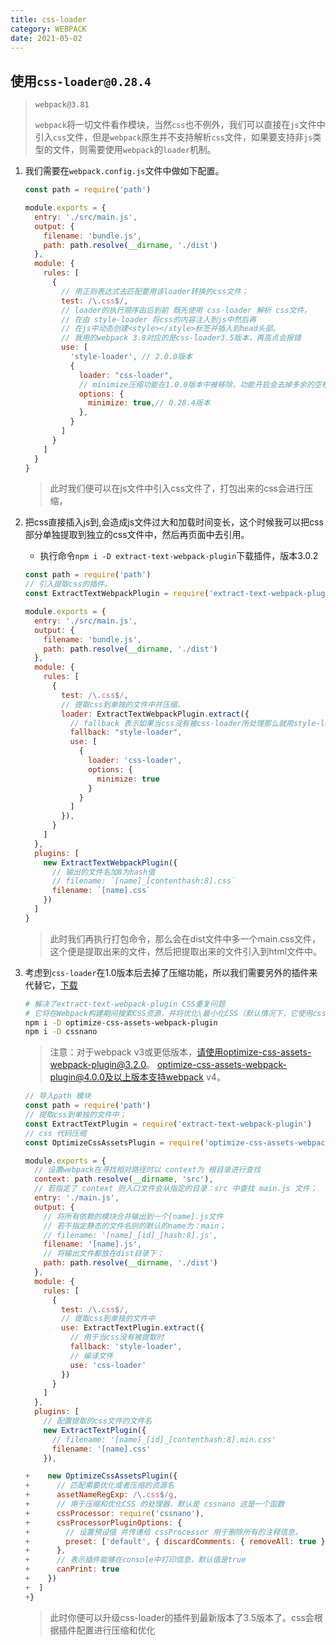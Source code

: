 ```yaml
---
title: css-loader
category: WEBPACK
date: 2021-05-02
---
```


## 使用`css-loader@0.28.4`

> `webpack@3.81`
>
> `webpack`将一切文件看作模块，当然`css`也不例外，我们可以直接在`js`文件中引入`css`文件，但是`webpack`原生并不支持解析`css`文件，如果要支持非`js`类型的文件，则需要使用`webpack`的`loader`机制。

1. 我们需要在`webpack.config.js`文件中做如下配置。

   ```js
   const path = require('path')
   
   module.exports = {
     entry: './src/main.js',
     output: {
       filename: 'bundle.js',
       path: path.resolve(__dirname, './dist')
     },
     module: {
       rules: [
         {
           // 用正则表达式去匹配要用该loader转换的css文件；
           test: /\.css$/,
           // loader的执行顺序由后到前 既先使用 css-loader 解析 css文件，
           // 在由 style-loader 将css的内容注入到js中然后再
           // 在js中动态创建<style></style>标签并插入到head头部。
           // 我用的webpack 3.8对应的是css-loader3.5版本，再高点会报错
           use: [
             'style-loader', // 2.0.0版本
             {
               loader: "css-loader", 
               // minimize压缩功能在1.0.0版本中被移除，功能开启会去掉多余的空格
               options: {
                 minimize: true,// 0.28.4版本
               },
             }
           ]
         }
       ]
     }
   }
   
   ```

   > 此时我们便可以在js文件中引入css文件了，打包出来的css会进行压缩，

2. 把css直接插入js到,会造成js文件过大和加载时间变长，这个时候我可以把css部分单独提取到独立的css文件中，然后再页面中去引用。

   - 执行命令`npm i -D extract-text-webpack-plugin`下载插件，版本3.0.2

   ```js
   const path = require('path')
   // 引入提取css的插件。
   const ExtractTextWebpackPlugin = require('extract-text-webpack-plugin')
   
   module.exports = {
     entry: './src/main.js',
     output: {
       filename: 'bundle.js',
       path: path.resolve(__dirname, './dist')
     },
     module: {
       rules: [
         {
           test: /\.css$/,
           // 提取css到单独的文件中并压缩。
           loader: ExtractTextWebpackPlugin.extract({
             // fallback 表示如果当css没有被css-loader所处理那么就用style-loader来处理
             fallback: "style-loader",
             use: [
               {
                 loader: 'css-loader',
                 options: {
                   minimize: true
                 }
               }
             ]
           }),
         }
       ]
     },
     plugins: [
       new ExtractTextWebpackPlugin({
         // 输出的文件名加8为hash值
         // filename: `[name]_[contenthash:8].css`
         filename: `[name].css`
       })
     ]
   }
   
   ```

   > 此时我们再执行打包命令，那么会在dist文件中多一个main.css文件，这个便是提取出来的文件，然后把提取出来的文件引入到html文件中。

3. 考虑到`css-loader`在1.0版本后去掉了压缩功能，所以我们需要另外的插件来代替它，[下载](https://www.npmjs.com/package/optimize-css-assets-webpack-plugin)

   ```bash
   # 解决了extract-text-webpack-plugin CSS重复问题
   # 它将在Webpack构建期间搜索CSS资源，并将优化\最小化CSS（默认情况下，它使用cssnano，但可以指定自定义CSS处理器）。
   npm i -D optimize-css-assets-webpack-plugin
   npm i -D cssnano
   ```

   >  注意：对于webpack v3或更低版本，请使用optimize-css-assets-webpack-plugin@3.2.0。 optimize-css-assets-webpack-plugin@4.0.0及以上版本支持webpack v4。 

   ```js
   // 导入path 模块
   const path = require('path')
   // 提取css到单独的文件中；
   const ExtractTextPlugin = require('extract-text-webpack-plugin')
   // css 代码压缩
   const OptimizeCssAssetsPlugin = require('optimize-css-assets-webpack-plugin')
   
   module.exports = {
     // 设置webpack在寻找相对路径时以 context为 根目录进行查找
     context: path.resolve(__dirname, 'src'),
     // 若指定了 context 则入口文件会从指定的目录：src 中查找 main.js 文件；
     entry: './main.js',
     output: {
       // 将所有依赖的模块合并输出到一个[name].js文件
       // 若不指定静态的文件名则的默认的name为：main；
       // filename: '[name]_[id]_[hash:8].js',
       filename: '[name].js',
       // 将输出文件都放在dist目录下；
       path: path.resolve(__dirname, './dist')
     },
     module: {
       rules: [
         {
           test: /\.css$/,
           // 提取css到单独的文件中
           use: ExtractTextPlugin.extract({
             // 用于当css没有被提取时
             fallback: 'style-loader',
             // 编译文件
             use: 'css-loader'
           })
         }
       ]
     },
     plugins: [
       // 配置提取的css文件的文件名
       new ExtractTextPlugin({
         // filename: '[name]_[id]_[contenthash:8].min.css'
         filename: '[name].css'
       }),
   
   +    new OptimizeCssAssetsPlugin({
   +      // 匹配需要优化或者压缩的资源名
   +      assetNameRegExp: /\.css$/g,
   +      // 用于压缩和优化CSS 的处理器，默认是 cssnano 这是一个函数
   +      cssProcessor: require('cssnano'),
   +      cssProcessorPluginOptions: {
   +        // 设置预设值 并传递给 cssProcessor 用于删除所有的注释信息，
   +        preset: ['default', { discardComments: { removeAll: true } }]
   +      },
   +      // 表示插件能够在console中打印信息，默认值是true
   +      canPrint: true
   +    })
   +  ]
   +}
   
   ```

   > 此时你便可以升级css-loader的插件到最新版本了3.5版本了。css会根据插件配置进行压缩和优化

